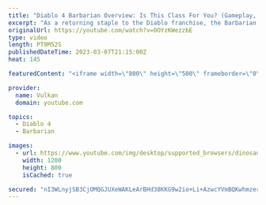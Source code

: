 ```yaml
---
title: "Diablo 4 Barbarian Overview: Is This Class For You? (Gameplay, Skills, Traits)"
excerpt: "As a returning staple to the Diablo franchise, the Barbarian is the poster child of overwhelming strength, brutality, and weapon ..."
originalUrl: https://youtube.com/watch?v=0OYzKWezzbE
type: video
length: PT9M52S
publishedDateTime: 2023-03-07T21:15:00Z
heat: 145

featuredContent: "<iframe width=\"800\" height=\"500\" frameborder=\"0\" src=\"https://www.youtube.com/embed/0OYzKWezzbE\" allow=\"accelerometer; autoplay; encrypted-media; gyroscope; picture-in-picture\" allowfullscreen></iframe>"

provider:
  name: Vulkan
  domain: youtube.com

topics:
  - Diablo 4
  - Barbarian

images:
  - url: https://www.youtube.com/img/desktop/supported_browsers/dinosaur.png
    width: 1200
    height: 800
    isCached: true

secured: "nI3WLnyjSB3CjOMQGJUXeWAKLeArBHd38KKG9w2io+Li+AzwcYVmBQKwhmzerMZO7GPJisf33h0P3RNuDXMDfBNQvWofXv13GdmI77ScSDIGrQz+fm0kQEMxxWvE81VfJarSkkzZwuX1Mk+Jf/Conl28sQLmfzhvGnLCPaUR/Ww1Jbia+m/pbwxqWhW9FLhIvIhOmyGP3E3LXAy2W00+TDy1JovHEGJC50PIpDfNXE0jMayH+uYUirQFLQ0WP+JHR5p2LPYqKzGinxgrDCGnvN8MLFzUnmK7PUYcCCynqmgUY0xz+xP36TwhYNPxnHH0n8+jhfwpT6VuygX9olRrfM6n7PREM9pbSR8kzMsuxJVgIy5la5hVDezjfDYTK3IJFgmnDOoSKdveGzAKn8M384AKtM9NDDW4vZOnIyDM8dk=;fUKg6R5MyADebrjOqx1Yrg=="
---
```


